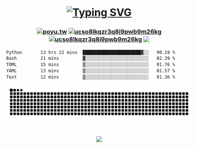 <h1 align="center">
  <a href="https://git.io/typing-svg"><img src="https://readme-typing-svg.demolab.com?font=Dongle&size=50&pause=1000&color=9D80F7&height=100&lines=Hi+hi+Poyu+desu~+%E0%B8%85%CA%95%E2%80%A2%CC%AB%CD%A1%E2%80%A2;IECS+student+%E2%98%BE%CB%9A%E2%80%A7%C2%BA%C2%B7+;Nice+2+meet+u+(%E1%95%91%E1%97%A2%E1%93%AB%E2%88%97)%CB%92" alt="Typing SVG" /></a>
</h1>

<h3 align="center">
<a href="https://instagram.com/poyu.39" target="blank"><img align="center" src="https://raw.githubusercontent.com/rahuldkjain/github-profile-readme-generator/master/src/images/icons/Social/instagram.svg" alt="poyu.tw" height="30" width="40" /></a>
<a href="https://youtube.com/@poyu9239" target="blank"><img align="center" src="https://raw.githubusercontent.com/rahuldkjain/github-profile-readme-generator/master/src/images/icons/Social/youtube.svg" alt="ucso8lkqzr3q8i9pwb9m26kg" height="30" width="40" /></a>
<a href="https://home.gamer.com.tw/profile/index.php?owner=bruce9239" target="blank"><img align="center" src="https://cdn6.aptoide.com/imgs/e/f/a/efae200e586d616b816b01affb3e63d1_icon.png"" alt="ucso8lkqzr3q8i9pwb9m26kg" height="40" width="40" /></a>
<a href="https://www.buymeacoffee.com/poyu39"><img align="center" src="https://www.buymeacoffee.com/assets/img/custom_images/orange_img.png"></a>
</h3>

<!--START_SECTION:waka-->

```txt
Python       13 hrs 22 mins  ██████████████████████▓░░   90.19 %
Bash         21 mins         ▓░░░░░░░░░░░░░░░░░░░░░░░░   02.39 %
TOML         15 mins         ▒░░░░░░░░░░░░░░░░░░░░░░░░   01.76 %
YAML         13 mins         ▒░░░░░░░░░░░░░░░░░░░░░░░░   01.57 %
Text         12 mins         ▒░░░░░░░░░░░░░░░░░░░░░░░░   01.36 %
```

<!--END_SECTION:waka-->

<picture>
  <source media="(prefers-color-scheme: dark)" srcset="https://github.com/poyu39/poyu39/blob/output/github-contribution-grid-snake-dark.svg" />
  <source media="(prefers-color-scheme: light)" srcset="https://github.com/poyu39/poyu39/blob/output/github-contribution-grid-snake.svg" />
  <img alt="github-snake" src="https://github.com/poyu39/poyu39/blob/output/github-contribution-grid-snake.svg" />
</picture>


<h3 align="center"><img align="center" src="https://count.getloli.com/@poyu39?name=poyu39&theme=nixietube-1&padding=7&offset=0&align=top&scale=1&pixelated=1&darkmode=auto"></h3>


